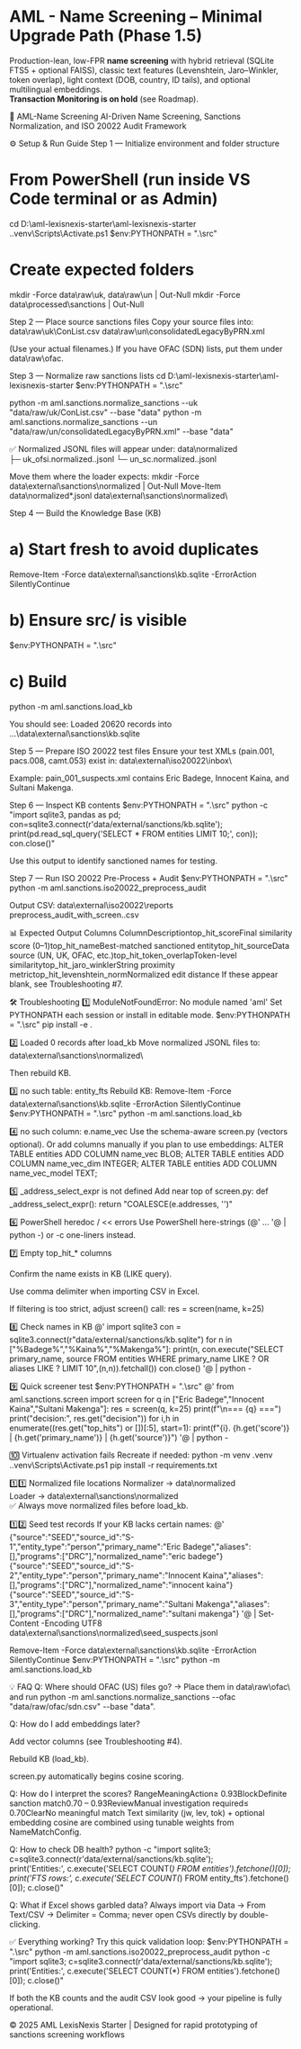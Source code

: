 
# AML - Name Screening – Minimal Upgrade Path (Phase 1.5)

Production-lean, low-FPR **name screening** with hybrid retrieval (SQLite FTS5 + optional FAISS), classic text features (Levenshtein, Jaro–Winkler, token overlap), light context (DOB, country, ID tails), and optional multilingual embeddings.  
**Transaction Monitoring is on hold** (see Roadmap).


🧠 AML-Name Screening
AI-Driven Name Screening, Sanctions Normalization, and ISO 20022 Audit Framework

⚙️ Setup & Run Guide
Step 1 — Initialize environment and folder structure
# From PowerShell (run inside VS Code terminal or as Admin)
cd D:\aml-lexisnexis-starter\aml-lexisnexis-starter
.\.venv\Scripts\Activate.ps1
$env:PYTHONPATH = ".\src"

# Create expected folders
mkdir -Force data\raw\uk, data\raw\un | Out-Null
mkdir -Force data\processed\sanctions | Out-Null


Step 2 — Place source sanctions files
Copy your source files into:
data\raw\uk\ConList.csv
data\raw\un\consolidatedLegacyByPRN.xml

(Use your actual filenames.)
If you have OFAC (SDN) lists, put them under data\raw\ofac\.

Step 3 — Normalize raw sanctions lists
cd D:\aml-lexisnexis-starter\aml-lexisnexis-starter
$env:PYTHONPATH = ".\src"

python -m aml.sanctions.normalize_sanctions --uk "data/raw/uk/ConList.csv" --base "data"
python -m aml.sanctions.normalize_sanctions --un "data/raw/un/consolidatedLegacyByPRN.xml" --base "data"

✅ Normalized JSONL files will appear under:
data\normalized\
   ├─ uk_ofsi.normalized.<timestamp>.jsonl
   └─ un_sc.normalized.<timestamp>.jsonl

Move them where the loader expects:
mkdir -Force data\external\sanctions\normalized | Out-Null
Move-Item data\normalized\*.jsonl data\external\sanctions\normalized\


Step 4 — Build the Knowledge Base (KB)
# a) Start fresh to avoid duplicates
Remove-Item -Force data\external\sanctions\kb.sqlite -ErrorAction SilentlyContinue

# b) Ensure src/ is visible
$env:PYTHONPATH = ".\src"

# c) Build
python -m aml.sanctions.load_kb

You should see:
Loaded 20620 records into ...\data\external\sanctions\kb.sqlite


Step 5 — Prepare ISO 20022 test files
Ensure your test XMLs (pain.001, pacs.008, camt.053) exist in:
data\external\iso20022\inbox\

Example: pain_001_suspects.xml
contains Eric Badege, Innocent Kaina, and Sultani Makenga.

Step 6 — Inspect KB contents
$env:PYTHONPATH = ".\src"
python -c "import sqlite3, pandas as pd; \
con=sqlite3.connect(r'data/external/sanctions/kb.sqlite'); \
print(pd.read_sql_query('SELECT * FROM entities LIMIT 10;', con)); con.close()"

Use this output to identify sanctioned names for testing.

Step 7 — Run ISO 20022 Pre-Process + Audit
$env:PYTHONPATH = ".\src"
python -m aml.sanctions.iso20022_preprocess_audit

Output CSV:
data\external\iso20022\reports\
   preprocess_audit_with_screen.<timestamp>.csv


📊 Expected Output Columns
ColumnDescriptiontop_hit_scoreFinal similarity score (0–1)top_hit_nameBest-matched sanctioned entitytop_hit_sourceData source (UN, UK, OFAC, etc.)top_hit_token_overlapToken-level similaritytop_hit_jaro_winklerString proximity metrictop_hit_levenshtein_normNormalized edit distance
If these appear blank, see Troubleshooting #7.

🛠️ Troubleshooting
1️⃣ ModuleNotFoundError: No module named 'aml'
Set PYTHONPATH each session or install in editable mode.
$env:PYTHONPATH = ".\src"
pip install -e .


2️⃣ Loaded 0 records after load_kb
Move normalized JSONL files to:
data\external\sanctions\normalized\

Then rebuild KB.

3️⃣ no such table: entity_fts
Rebuild KB:
Remove-Item -Force data\external\sanctions\kb.sqlite -ErrorAction SilentlyContinue
$env:PYTHONPATH = ".\src"
python -m aml.sanctions.load_kb


4️⃣ no such column: e.name_vec
Use the schema-aware screen.py (vectors optional).
Or add columns manually if you plan to use embeddings:
ALTER TABLE entities ADD COLUMN name_vec BLOB;
ALTER TABLE entities ADD COLUMN name_vec_dim INTEGER;
ALTER TABLE entities ADD COLUMN name_vec_model TEXT;


5️⃣ _address_select_expr is not defined
Add near top of screen.py:
def _address_select_expr():
    return "COALESCE(e.addresses, '')"


6️⃣ PowerShell heredoc / << errors
Use PowerShell here-strings (@' ... '@ | python -) or -c one-liners instead.

7️⃣ Empty top_hit_* columns


Confirm the name exists in KB (LIKE query).


Use comma delimiter when importing CSV in Excel.


If filtering is too strict, adjust screen() call:
res = screen(name, k=25)




8️⃣ Check names in KB
@'
import sqlite3
con = sqlite3.connect(r"data/external/sanctions/kb.sqlite")
for n in ["%Badege%","%Kaina%","%Makenga%"]:
    print(n, con.execute("SELECT primary_name, source FROM entities WHERE primary_name LIKE ? OR aliases LIKE ? LIMIT 10",(n,n)).fetchall())
con.close()
'@ | python -


9️⃣ Quick screener test
$env:PYTHONPATH = ".\src"
@'
from aml.sanctions.screen import screen
for q in ["Eric Badege","Innocent Kaina","Sultani Makenga"]:
    res = screen(q, k=25)
    print(f"\n=== {q} ===")
    print("decision:", res.get("decision"))
    for i,h in enumerate((res.get("top_hits") or [])[:5], start=1):
        print(f"{i}. {h.get('score')} | {h.get('primary_name')} | {h.get('source')}")
'@ | python -


🔟 Virtualenv activation fails
Recreate if needed:
python -m venv .venv
.\.venv\Scripts\Activate.ps1
pip install -r requirements.txt


1️⃣1️⃣ Normalized file locations
Normalizer → data\normalized\
Loader → data\external\sanctions\normalized\
✅ Always move normalized files before load_kb.

1️⃣2️⃣ Seed test records
If your KB lacks certain names:
@'
{"source":"SEED","source_id":"S-1","entity_type":"person","primary_name":"Eric Badege","aliases":[],"programs":["DRC"],"normalized_name":"eric badege"}
{"source":"SEED","source_id":"S-2","entity_type":"person","primary_name":"Innocent Kaina","aliases":[],"programs":["DRC"],"normalized_name":"innocent kaina"}
{"source":"SEED","source_id":"S-3","entity_type":"person","primary_name":"Sultani Makenga","aliases":[],"programs":["DRC"],"normalized_name":"sultani makenga"}
'@ | Set-Content -Encoding UTF8 data\external\sanctions\normalized\seed_suspects.jsonl

Remove-Item -Force data\external\sanctions\kb.sqlite -ErrorAction SilentlyContinue
$env:PYTHONPATH = ".\src"
python -m aml.sanctions.load_kb


💡 FAQ
Q: Where should OFAC (US) files go?
→ Place them in data\raw\ofac\ and run
python -m aml.sanctions.normalize_sanctions --ofac "data/raw/ofac/sdn.csv" --base "data".

Q: How do I add embeddings later?


Add vector columns (see Troubleshooting #4).


Rebuild KB (load_kb).


screen.py automatically begins cosine scoring.



Q: How do I interpret the scores?
RangeMeaningAction≥ 0.93BlockDefinite sanction match0.70 – 0.93ReviewManual investigation required≤ 0.70ClearNo meaningful match
Text similarity (jw, lev, tok) + optional embedding cosine are combined using tunable weights from NameMatchConfig.

Q: How to check DB health?
python -c "import sqlite3; c=sqlite3.connect(r'data/external/sanctions/kb.sqlite'); \
print('Entities:', c.execute('SELECT COUNT(*) FROM entities').fetchone()[0]); \
print('FTS rows:', c.execute('SELECT COUNT(*) FROM entity_fts').fetchone()[0]); c.close()"


Q: What if Excel shows garbled data?
Always import via Data → From Text/CSV → Delimiter = Comma; never open CSVs directly by double-clicking.

✅ Everything working?
Try this quick validation loop:
$env:PYTHONPATH = ".\src"
python -m aml.sanctions.iso20022_preprocess_audit
python -c "import sqlite3; c=sqlite3.connect(r'data/external/sanctions/kb.sqlite'); \
print('Entities:', c.execute('SELECT COUNT(*) FROM entities').fetchone()[0]); c.close()"

If both the KB counts and the audit CSV look good → your pipeline is fully operational.

© 2025 AML LexisNexis Starter | Designed for rapid prototyping of sanctions screening workflows
